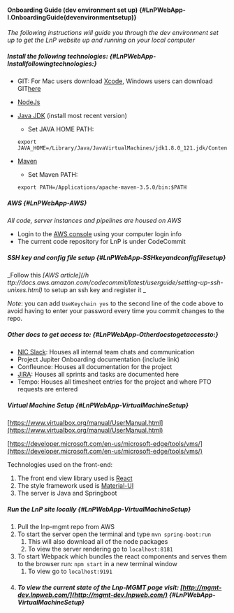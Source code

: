 #### Onboarding Guide  \(dev environment set up\) {#LnPWebApp-I.OnboardingGuide(devenvironmentsetup)}

_The following instructions will guide you through the dev environment set up to get the LnP website up and running on your local computer_

##### Install the following technologies: {#LnPWebApp-Installfollowingtechnologies:}

* GIT: For Mac users download [Xcode](https://developer.apple.com/xcode/), Windows users can download GIT[here](https://git-scm.com/download/win)
* [NodeJs](https://nodejs.org/en/download/)
* [Java JDK](http://www.oracle.com/technetwork/java/javase/downloads/index-jsp-138363.html) \(install most recent version\)

  * Set JAVA HOME PATH:

  ```
  export JAVA_HOME=/Library/Java/JavaVirtualMachines/jdk1.8.0_121.jdk/Contents/Home
  ```

* [Maven](https://maven.apache.org/install.html)

  * Set Maven PATH:

  ```
  export PATH=/Applications/apache-maven-3.5.0/bin:$PATH
  ```

##### AWS {#LnPWebApp-AWS}

_All code, server instances and pipelines are housed on AWS_

* Login to the [AWS console](https://aws.amazon.com/console/) using your computer login info 
* The current code repository for LnP is under CodeCommit

##### SSH key and config file setup {#LnPWebApp-SSHkeyandconfigfilesetup}

_Follow this _[_AWS article_](/h ttp://docs.aws.amazon.com/codecommit/latest/userguide/setting-up-ssh-unixes.html)_ to setup an ssh key and register it  _

_Note_: you can add `UseKeychain yes` to the second line of the code above to avoid having to enter your password every time you commit changes to the repo.

##### Other docs to get access to: {#LnPWebApp-Otherdocstogetaccessto:}

* [NIC Slack](https://nic-inc.slack.com/): Houses all internal team chats and communication
* Project Jupiter Onboarding documentation \(include link\)
* Confleunce: Houses all documentation for the project 
* [JIRA](https://jira.texas.local/): Houses all sprints and tasks are documented here
* Tempo: Houses all timesheet entries for the project and where PTO requests are entered

##### Virtual Machine Setup {#LnPWebApp-VirtualMachineSetup}

[https://www.virtualbox.org/manual/UserManual.html](https://www.virtualbox.org/manual/UserManual.html)

[https://developer.microsoft.com/en-us/microsoft-edge/tools/vms/](https://developer.microsoft.com/en-us/microsoft-edge/tools/vms/)

Technologies used on the front-end:

1. The front end view library used is [React](https://facebook.github.io/react/)
2. The style framework used is [Material-UI](http://www.material-ui.com/#/)
3. The server is Java and Springboot

##### Run the LnP site locally {#LnPWebApp-VirtualMachineSetup}

1. Pull the lnp-mgmt repo from AWS
2. To start the server open the terminal and type `mvn spring-boot:run`
   1. This will also download all of the node packages
   2. To view the server rendering go to `localhost:8181` 
3. To start Webpack which bundles the react components and serves them to the browser run: `npm start` in a new terminal window
   1. To view go to `localhost:9191` 
4. ##### To view the current state of the Lnp-MGMT page visit: [http://mgmt-dev.lnpweb.com/](http://mgmt-dev.lnpweb.com/) {#LnPWebApp-VirtualMachineSetup}



